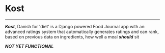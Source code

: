 
# Kost
- - -
***Kost***, Danish for 'diet' is a Django powered Food Journal app with an advanced ratings system that automatically generates ratings and can rank, based on previous data on ingredients, how well a meal ***should*** sit

***NOT YET FUNCTIONAL***



